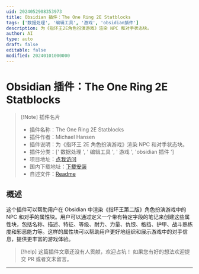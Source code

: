 ```yaml
---
uid: 2024052908353973
title: Obsidian 插件：The One Ring 2E Statblocks
tags: ['数据处理', '编辑工具', '游戏', 'obsidian插件']
description: 为《指环王2E角色扮演游戏》渲染 NPC 和对手状态块。
author: AI
type: auto
draft: false
editable: false
modified: 20240101000000
---
```


# Obsidian 插件：The One Ring 2E Statblocks

> [!Note] 插件名片
> - 插件名称：The One Ring 2E Statblocks
> - 插件作者：Michael Hansen
> - 插件说明：为《指环王 2E 角色扮演游戏》渲染 NPC 和对手状态块。
> - 插件分类：[' 数据处理 ', ' 编辑工具 ', ' 游戏 ', 'obsidian 插件 ']
> - 项目地址：[点我访问](https://github.com/modality/obsidian-the-one-ring-2e-statblocks)
> - 国内下载地址：[下载安装](https://pkmer.cn/products/plugin/pluginMarket/?tor2e-statblocks)
> - 自述文件：[Readme](https://ghproxy.net/https://raw.githubusercontent.com/modality/obsidian-the-one-ring-2e-statblocks/main/README.md)

## 概述

这个插件可以帮助用户在 Obsidian 中渲染《指环王第二版》角色扮演游戏中的 NPC 和对手的属性块。用户可以通过定义一个带有特定字段的笔记来创建这些属性块，包括名称、描述、特征、等级、耐力、力量、仇恨、格挡、护甲、战斗熟练度和邪恶能力等。这样的属性块可以帮助用户更好地组织和展示游戏中的对手信息，提供更丰富的游戏体验。

> [!help]
> 这篇插件文章还没有人贡献，欢迎占坑！
> 如果您有好的想法欢迎提交 PR 或者文末留言。

---



